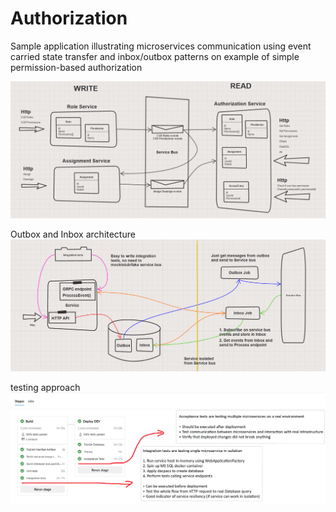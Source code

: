 # Authorization
Sample application illustrating microservices communication using event carried state transfer and inbox/outbox patterns on example of simple permission-based authorization

![alt text](Overview.png)

Outbox and Inbox architecture
![alt text](OutboxInbox.png)

testing approach
![alt text](Tests.png)
